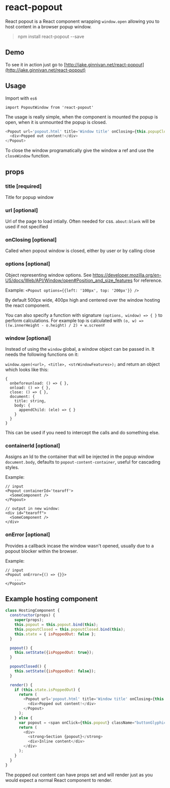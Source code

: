 # react-popout
React popout is a React component wrapping `window.open` allowing you to host content in a browser popup window.

 > npm install react-popout --save

## Demo
To see it in action just go to [http://jake.ginnivan.net/react-popout](http://jake.ginnivan.net/react-popout)

## Usage
Import with `es6`
```
import PopoutWindow from 'react-popout'
```
The usage is really simple, when the component is mounted the popup is open, when it is unmounted the popup is closed.

``` js
<Popout url='popout.html' title='Window title' onClosing={this.popupClosed}>
  <div>Popped out content!</div>
</Popout>
```

To close the window programatically give the window a ref and use the `closeWindow` function.

## props
### title [required]
Title for popup window

### url [optional]
Url of the page to load intially. Often needed for css. `about:blank` will be used if not specified

### onClosing [optional]
Called when popout window is closed, either by user or by calling close

### options [optional]
Object representing window options. See https://developer.mozilla.org/en-US/docs/Web/API/Window/open#Position_and_size_features for reference.

Example:
`<Popout options={{left: '100px', top: '200px'}} />`

By default 500px wide, 400px high and centered over the window hosting the react component.

You can also specify a function with signature `(options, window) => { }` to perform calculations.
For example top is calculated with `(o, w) => ((w.innerHeight - o.height) / 2) + w.screenY`

### window [optional]
Instead of using the `window` global, a window object can be passed in. It needs the following functions on it:

`window.open(<url>, <title>, <strWindowFeatures>);` and return an object which looks like this:

```
{
  onbeforeunload: () => { },
  onload: () => { },
  close: () => { },
  document: {
    title: string,
    body: {
      appendChild: (ele) => { }
    }
  }
}
```
This can be used if you need to intercept the calls and do something else.

### containerId [optional]

Assigns an Id to the container that will be injected in the popup window `document.body`, defaults to `popout-content-container`, useful for cascading styles.

Example:
```
// input
<Popout containerId='tearoff'>
  <SomeComponent />
</Popout>

// output in new window:
<div id="tearoff">
  <SomeComponent />
</div>
```

### onError [optional]

Provides a callback incase the window wasn't opened, usually due to a popout blocker within the browser.

Example:
```
// input
<Popout onError={() => {}}>
    ...
</Popout>
```

## Example hosting component

``` js
class HostingComponent {
  constructor(props) {
    super(props);
    this.popout = this.popout.bind(this);
    this.popoutClosed = this.popoutClosed.bind(this);
    this.state = { isPoppedOut: false };
  }

  popout() {
    this.setState({isPoppedOut: true});
  }

  popoutClosed() {
    this.setState({isPoppedOut: false});
  }

  render() {
    if (this.state.isPoppedOut) {
      return (
        <Popout url='popout.html' title='Window title' onClosing={this.popoutClosed}>
          <div>Popped out content!</div>
        </Popout>
      );
    } else {
      var popout = <span onClick={this.popout} className="buttonGlyphicon glyphicon glyphicon-export"></span>
      return (
        <div>
          <strong>Section {popout}</strong>
          <div>Inline content</div>
        </div>
      );
    }
  }
}
```

The popped out content can have props set and will render just as you would expect a normal React component to render.
